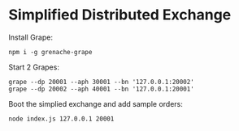 # Simplified Distributed Exchange

Install Grape:

```
npm i -g grenache-grape
```

Start 2 Grapes:

```
grape --dp 20001 --aph 30001 --bn '127.0.0.1:20002'
grape --dp 20002 --aph 40001 --bn '127.0.0.1:20001'
```

Boot the simplied exchange and add sample orders:

```
node index.js 127.0.0.1 20001
```
